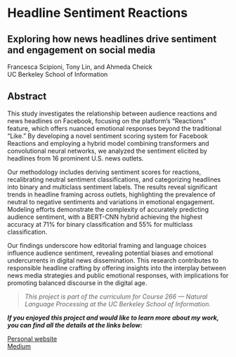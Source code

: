 # Headline Sentiment Reactions
## Exploring how news headlines drive sentiment and engagement on social media

Francesca Scipioni, Tony Lin, and Ahmeda Cheick <br>
UC Berkeley School of Information

## Abstract
This study investigates the relationship between audience reactions and news headlines on Facebook, focusing on the platform’s “Reactions” feature, which offers nuanced emotional responses beyond the traditional “Like.” By developing a novel sentiment scoring system for Facebook Reactions and employing a hybrid model combining transformers and convolutional neural networks, we analyzed the sentiment elicited by headlines from 16 prominent U.S. news outlets.

Our methodology includes deriving sentiment scores for reactions, recalibrating neutral sentiment classifications, and categorizing headlines into binary and multiclass sentiment labels. The results reveal significant trends in headline framing across outlets, highlighting the prevalence of neutral to negative sentiments and variations in emotional engagement. Modeling efforts demonstrate the complexity of accurately predicting audience sentiment, with a BERT-CNN hybrid achieving the highest accuracy at 71% for binary classification and 55% for multiclass classification.

Our findings underscore how editorial framing and language choices influence audience sentiment, revealing potential biases and emotional undercurrents in digital news dissemination. This research contributes to responsible headline crafting by offering insights into the interplay between news media strategies and public emotional responses, with implications for promoting balanced discourse in the digital age.

> *This project is part of the curriculum for Course 266 — Natural Language Processing at the UC Berkeley School of Information.*

***If you enjoyed this project and would like to learn more about my work, you can find all the details at the links below:***

[Personal website](https://www.francescascipioni.com/portfolio/project-one-ephnc-2grgd) <br>
[Medium](https://medium.com/@fra.scipioni.83/how-facebook-reactions-reveal-the-emotional-impact-of-news-headlines-5e8334da0e21)
